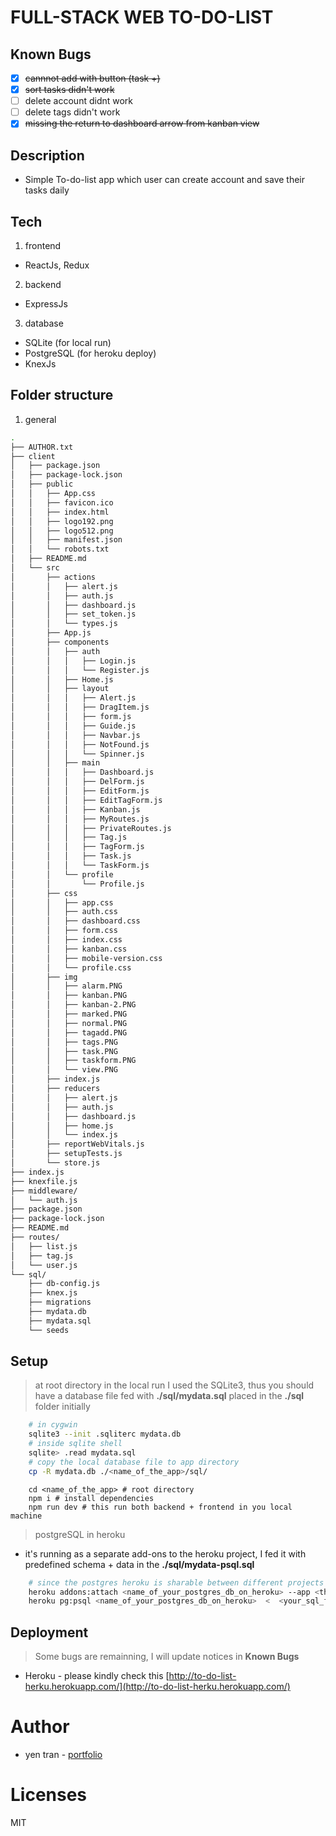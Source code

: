 # FULL-STACK WEB TO-DO-LIST

## Known Bugs

- [x] ~~cannnot add with button (task +)~~
- [x] ~~sort tasks didn't work~~
- [ ] delete account didnt work
- [ ] delete tags didn't work
- [x] ~~missing the return to dashboard arrow from kanban view~~

## Description

- Simple To-do-list app which user can create account and save their tasks daily

## Tech

1. frontend

- ReactJs, Redux

2. backend

- ExpressJs

3. database

- SQLite (for local run)
- PostgreSQL (for heroku deploy)
- KnexJs

## Folder structure

1. general

```bash
.
├── AUTHOR.txt
├── client
│   ├── package.json
│   ├── package-lock.json
│   ├── public
│   │   ├── App.css
│   │   ├── favicon.ico
│   │   ├── index.html
│   │   ├── logo192.png
│   │   ├── logo512.png
│   │   ├── manifest.json
│   │   └── robots.txt
│   ├── README.md
│   └── src
│       ├── actions
│       │   ├── alert.js
│       │   ├── auth.js
│       │   ├── dashboard.js
│       │   ├── set_token.js
│       │   └── types.js
│       ├── App.js
│       ├── components
│       │   ├── auth
│       │   │   ├── Login.js
│       │   │   └── Register.js
│       │   ├── Home.js
│       │   ├── layout
│       │   │   ├── Alert.js
│       │   │   ├── DragItem.js
│       │   │   ├── form.js
│       │   │   ├── Guide.js
│       │   │   ├── Navbar.js
│       │   │   ├── NotFound.js
│       │   │   └── Spinner.js
│       │   ├── main
│       │   │   ├── Dashboard.js
│       │   │   ├── DelForm.js
│       │   │   ├── EditForm.js
│       │   │   ├── EditTagForm.js
│       │   │   ├── Kanban.js
│       │   │   ├── MyRoutes.js
│       │   │   ├── PrivateRoutes.js
│       │   │   ├── Tag.js
│       │   │   ├── TagForm.js
│       │   │   ├── Task.js
│       │   │   └── TaskForm.js
│       │   └── profile
│       │       └── Profile.js
│       ├── css
│       │   ├── app.css
│       │   ├── auth.css
│       │   ├── dashboard.css
│       │   ├── form.css
│       │   ├── index.css
│       │   ├── kanban.css
│       │   ├── mobile-version.css
│       │   └── profile.css
│       ├── img
│       │   ├── alarm.PNG
│       │   ├── kanban.PNG
│       │   ├── kanban-2.PNG
│       │   ├── marked.PNG
│       │   ├── normal.PNG
│       │   ├── tagadd.PNG
│       │   ├── tags.PNG
│       │   ├── task.PNG
│       │   ├── taskform.PNG
│       │   └── view.PNG
│       ├── index.js
│       ├── reducers
│       │   ├── alert.js
│       │   ├── auth.js
│       │   ├── dashboard.js
│       │   ├── home.js
│       │   └── index.js
│       ├── reportWebVitals.js
│       ├── setupTests.js
│       └── store.js
├── index.js
├── knexfile.js
├── middleware/
│   └── auth.js
├── package.json
├── package-lock.json
├── README.md
├── routes/
│   ├── list.js
│   ├── tag.js
│   └── user.js
└── sql/
    ├── db-config.js
    ├── knex.js
    ├── migrations
    ├── mydata.db
    ├── mydata.sql
    └── seeds

```

## Setup

> at root directory
> in the local run I used the SQLite3, thus you should have a database file fed with **./sql/mydata.sql** placed in the **./sql** folder initially

```bash
    # in cygwin
    sqlite3 --init .sqliterc mydata.db
    # inside sqlite shell
    sqlite> .read mydata.sql
    # copy the local database file to app directory
    cp -R mydata.db ./<name_of_the_app>/sql/
```

```
    cd <name_of_the_app> # root directory
    npm i # install dependencies
    npm run dev # this run both backend + frontend in you local machine
```

> postgreSQL in heroku

- it's running as a separate add-ons to the heroku project, I fed it with predefined schema + data in the **./sql/mydata-psql.sql**

```bash
    # since the postgres heroku is sharable between different projects
    heroku addons:attach <name_of_your_postgres_db_on_heroku> --app <the_app_you_want_to_add>
    heroku pg:psql <name_of_your_postgres_db_on_heroku>  <  <your_sql_file> # for windows terminal double quote your < ==>> "<"
```

## Deployment

> Some bugs are remainning, I will update notices in **Known Bugs**

- Heroku - please kindly check this [http://to-do-list-herku.herokuapp.com/](http://to-do-list-herku.herokuapp.com/)

# Author

- yen tran - [portfolio](http://portfolio-herku.herokuapp.com/)

# Licenses

MIT
